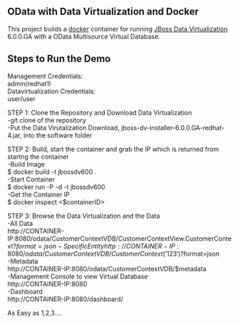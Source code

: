  
## OData with Data Virtualization and Docker

This project builds a [docker](http://www.docker.io) container for running [JBoss Data Virtualization](http://http://www.redhat.com/products/jbossenterprisemiddleware/data-virtualization/) 6.0.0.GA with a OData Multisource Virtual Database.  



## Steps to Run the Demo

Management Credentials:  
admin/redhat1!  
Datavirtualization Credentials:  
user/user  
  
STEP 1: Clone the Repository and Download Data Virtualization  
-git clone of the repository  
-Put the Data Virutalization Download, jboss-dv-installer-6.0.0.GA-redhat-4.jar, into the software folder  
  
STEP 2: Build, start the container and grab the IP which is returned from startng the container  
-Build Image  
		$ docker build -t jbossdv600 .  
-Start Container  
		$ docker run -P -d -t jbossdv600  
-Get the Container IP  
		$ docker inspect <$containerID>   
  
STEP 3: Browse the Data Virtualization and the Data  
-All Data  
		http://CONTAINER-IP:8080/odata/CustomerContextVDB/CustomerContextView.CustomerContext?$format=json  
-Specific Entity  
		http://CONTAINER-IP:8080/odata/CustomerContextVDB/CustomerContext('123')?$format=json  
-Metadata  
		http://CONTAINER-IP:8080/odata/CustomerContextVDB/$metadata  
-Management Console to view Virtual Database  
		http://CONTAINER-IP:8080  
-Dashboard  
		http://CONTAINER-IP:8080/dashboard/  
  
As Easy as 1,2,3....
